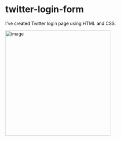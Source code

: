 # twitter-login-form
I've created Twitter login page using HTML and CSS.

<img width="332" alt="image" src="https://user-images.githubusercontent.com/54282815/179744436-253509ea-cb95-42ab-a889-39c6aa4b4b06.png">
